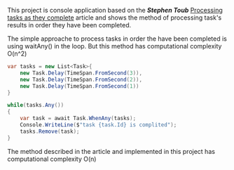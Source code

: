 This project is console application based on the **_Stephen Toub_** [Processing tasks as they complete](https://devblogs.microsoft.com/pfxteam/processing-tasks-as-they-complete/) article and shows the method of processing task's results in order they have been completed.

The simple approache to process tasks in order the have been completed is using waitAny() in the loop. But this method has computational complexity O(n^2)
```c#
var tasks = new List<Task>{
    new Task.Delay(TimeSpan.FromSecond(3)),
    new Task.Delay(TimeSpan.FromSecond(2)),
    new Task.Delay(TimeSpan.FromSecond(1))
}

while(tasks.Any())
{
    var task = await Task.WhenAny(tasks);
    Console.WriteLine($"task {task.Id} is complited");
    tasks.Remove(task);
}
```

The method described in the article and implemented in this project has computational complexity O(n)

